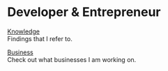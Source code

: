 # Developer & Entrepreneur

[Knowledge](/knowledge/) <br />Findings that I refer to.

<!-- [Mental Models](/mental-models/) <br />Thinking principles that I have curated. -->

[Business](/business) <br />Check out what businesses I am working on.